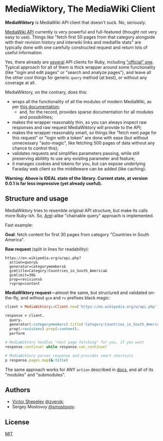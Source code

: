 # MediaWiktory, The MediaWiki Client

**MediaWiktory** is MediaWiki API client that doesn't suck. No, seriously.

[MediaWiki API](https://www.mediawiki.org/wiki/API:Main_page)
currently is very powerful and full-featured (thought not very easy to use).
Things like "fetch first 50 pages from that category alongside with their
revision history and interwiki links and mediafile stats" are typically done
with one carefully constructed request and return lots of useful information.

Yes, there already are [several](https://www.mediawiki.org/wiki/API:Client_code#Ruby)
API clients for Ruby, including ["official" one](https://github.com/wikimedia/mediawiki-ruby-api).
Typical approach for all of them is thick wrapper around some functionality
(like "login and edit pages" or "search and analyze pages"), and leave
all the other cool things for generic `query` method (at best), or
without any coverage at all.

MediaWiktory, on the contrary, does this:
* wraps all the functionality of all the modules of modern MediaWiki,
  as per [this documentation](https://en.wikipedia.org/w/api.php?action=help&modules=main);
  * and, for the record, provides sparse documentation for all modules
    and possibilities;
* makes the wrapper reasonably thin, so you can always inspect raw responses
  and raw request MediaWiktory will provide to the API;
* makes the wrapper reasonably smart, so things like "fetch next page for
  this request" or "login with a token" are done with ease (but without
  unnecessary "auto-magic", like fetching 500 pages of data without any
  chance to control this);
* validates requests and simplifies parameters passing, while still
  preserving abilitity to use any existing parameter and feature;
* it manages cookies and tokens for you, but can expose underlying
  Faraday web client so the middleware can be added (like caching).

**Warning: Above is IDEAL state of the library. Current state, at
version 0.0.1 is far less impressive (yet already useful).**

## Structure and usage

MediaWiktory tries to resemble original API structure, but make its calls
more Ruby-ish. So, [Arel](https://github.com/rails/arel)-alike "chainable
query" approach is implemented.

Fast example:

**Goal**: fetch content for first 30 pages from category "Countries in
South America".

**Raw request** (split in lines for readability):

```
https://en.wikipedia.org/w/api.php?
  action=query&
  generator=categorymembers&
  gcmtitle=Category:Countries_in_South_America&
  gcmlimit=30&
  prop=revisions&
  rvprop=content
```

**MediaWiktory request**—almost the same, but structured and validated
on-the-fly, and without `gcm` and `rv` prefixes black magic:

```ruby
client = MediaWiktory::Client.new('https://en.wikipedia.org/w/api.php')

response = client.
  query.
  generator(:categorymembers).title('Category:Countries_in_South_America').limit(30).
  prop(:revisions).prop(:content).
  perform

# MediaWiktory handles "next page fetching" for you, if you want
response.continue! while response.can_continue?

# MediaWiktory parses response and provides smart shortcuts
p response.pages.map(&:title)
```

The same approach works for ANY `action` described in [docs](https://en.wikipedia.org/w/api.php),
and all of its "modules" and "submodules".

## Authors

* [Victor Shepelev](https://zverok.github.io) [@zverok](https://github.com/zverok);
* Sergey Mostovoy [@smostovoy](https://github.com/smostovoy).

## License

[MIT](https://github.com/molybdenum-99/mediawiktory/blob/master/LICENSE.txt)
